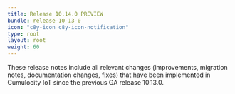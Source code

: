 ```yaml
---
title: Release 10.14.0 PREVIEW
bundle: release-10-13-0
icon: "c8y-icon c8y-icon-notification"
type: root
layout: root
weight: 60
---
```


These release notes include all relevant changes (improvements, migration notes, documentation changes, fixes) that have been implemented in Cumulocity IoT since the previous GA release 10.13.0.
